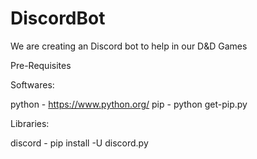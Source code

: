 # DiscordBot
We are creating an Discord bot to help in our D&amp;D Games

Pre-Requisites

Softwares:

python - https://www.python.org/
pip - python get-pip.py

Libraries:

discord - pip install -U discord.py
